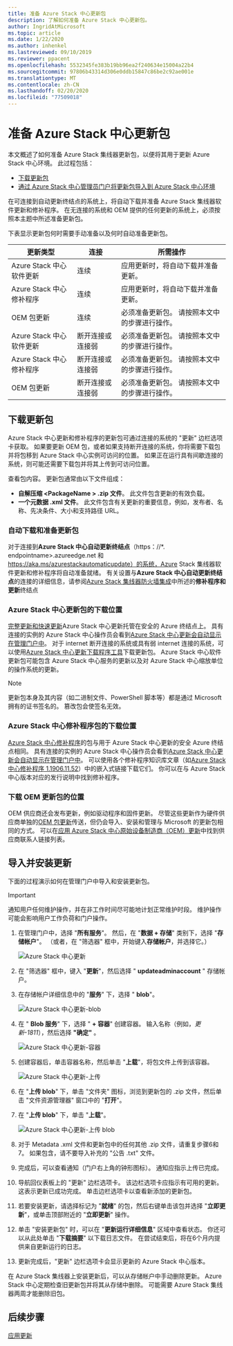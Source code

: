 ```yaml
---
title: 准备 Azure Stack 中心更新包
description: 了解如何准备 Azure Stack 中心更新包。
author: IngridAtMicrosoft
ms.topic: article
ms.date: 1/22/2020
ms.author: inhenkel
ms.lastreviewed: 09/10/2019
ms.reviewer: ppacent
ms.openlocfilehash: 5532345fe383b19bb96ea2f240634e15004a22b4
ms.sourcegitcommit: 97806b43314d306e0ddb15847c86be2c92ae001e
ms.translationtype: MT
ms.contentlocale: zh-CN
ms.lasthandoff: 02/20/2020
ms.locfileid: "77509018"
---
```

# <a name="prepare-an-azure-stack-hub-update-package"></a>准备 Azure Stack 中心更新包

本文概述了如何准备 Azure Stack 集线器更新包，以便将其用于更新 Azure Stack 中心环境。 此过程包括：

- [下载更新包](#download-the-update-package)
- [通过 Azure Stack 中心管理员门户将更新包导入到 Azure Stack 中心环境](#import-and-install-updates)

在可连接到自动更新终结点的系统上，将自动下载并准备 Azure Stack 集线器软件更新和修补程序。 在无连接的系统和 OEM 提供的任何更新的系统上，必须按照本主题中所述准备更新包。  

下表显示更新包何时需要手动准备以及何时自动准备更新包。

| 更新类型 | 连接 | 所需操作 |
| --- | --- | --- |
| Azure Stack 中心软件更新 | 连续 | 应用更新时，将自动下载并准备更新。 |
| Azure Stack 中心修补程序 | 连续 | 应用更新时，将自动下载并准备更新。 |
| OEM 包更新 | 连续 | 必须准备更新包。 请按照本文中的步骤进行操作。 |
| Azure Stack 中心软件更新 | 断开连接或连接弱 | 必须准备更新包。 请按照本文中的步骤进行操作。 |
| Azure Stack 中心修补程序 | 断开连接或连接弱 | 必须准备更新包。 请按照本文中的步骤进行操作。 |
| OEM 包更新 | 断开连接或连接弱 | 必须准备更新包。 请按照本文中的步骤进行操作。 |

## <a name="download-the-update-package"></a>下载更新包
Azure Stack 中心更新和修补程序的更新包可通过连接的系统的 "更新" 边栏选项卡获取。 如果要更新 OEM 包，或者如果支持断开连接的系统，你将需要下载包并将包移到 Azure Stack 中心实例可访问的位置。 如果正在运行具有间歇连接的系统，则可能还需要下载包并将其上传到可访问位置。

查看包内容。 更新包通常由以下文件组成：

-   **自解压缩 \<PackageName > .zip 文件**。 此文件包含更新的有效负载。
- **一个元数据 .xml 文件**。 此文件包含有关更新的重要信息，例如，发布者、名称、先决条件、大小和支持路径 URL。

### <a name="automatic-download-and-preparation-for-update-packages"></a>自动下载和准备更新包
对于连接到**Azure Stack 中心自动更新终结点**（https：//*. endpointname>.azureedge.net 和 https://aka.ms/azurestackautomaticupdate）的系统，Azure Stack 集线器软件更新和修补程序将自动准备就绪。 有关设置与**Azure Stack 中心自动更新终结点**的连接的详细信息，请参阅[Azure Stack 集线器防火墙集成](https://docs.microsoft.com/azure-stack/operator/azure-stack-integrate-endpoints#ports-and-urls-outbound)中所述的**修补程序和更新**终结点

### <a name="where-to-download-azure-stack-hub-update-packages"></a>Azure Stack 中心更新包的下载位置

[完整更新和快速更新](https://docs.microsoft.com/azure-stack/operator/azure-stack-updates#update-package-types)Azure Stack 中心更新托管在安全的 Azure 终结点上。 具有连接的实例的 Azure Stack 中心操作员会看到[Azure Stack 中心更新会自动显示在管理门户中](https://docs.microsoft.com/azure-stack/operator/azure-stack-update-prepare-package#automatic-download-and-preparation-for-update-packages)。 对于 internet 断开连接的系统或具有弱 internet 连接的系统，可以使用[Azure Stack 中心更新下载程序工具](https://aka.ms/azurestackupdatedownload)下载更新包。 Azure Stack 中心软件更新包可能包含 Azure Stack 中心服务的更新以及对 Azure Stack 中心缩放单位的操作系统的更新。

>[!NOTE]
>更新包本身及其内容（如二进制文件、PowerShell 脚本等）都是通过 Microsoft 拥有的证书签名的。 篡改包会使签名无效。


### <a name="where-to-download-azure-stack-hub-hotfix-packages"></a>Azure Stack 中心修补程序包的下载位置

[Azure Stack 中心修补程序](https://docs.microsoft.com/azure-stack/operator/azure-stack-updates#update-package-types)的包与用于 Azure Stack 中心更新的安全 Azure 终结点相同。 具有连接的实例的 Azure Stack 中心操作员会看到[Azure Stack 中心更新会自动显示在管理门户中](https://docs.microsoft.com/azure-stack/operator/azure-stack-update-prepare-package#automatic-download-and-preparation-for-update-packages)。 可以使用各个修补程序知识库文章（如[Azure Stack 中心修补程序 1.1906.11.52](https://support.microsoft.com/help/4515650)）中的嵌入式链接下载它们。 你可以在与 Azure Stack 中心版本对应的发行说明中找到修补程序。

### <a name="where-to-download-oem-update-packages"></a>下载 OEM 更新包的位置
OEM 供应商还会发布更新，例如驱动程序和固件更新。 尽管这些更新作为硬件供应商单独的[OEM 包更新](https://docs.microsoft.com/azure-stack/operator/azure-stack-updates#update-package-types)传送，但仍会导入、安装和管理与 Microsoft 的更新包相同的方式。 可以在[应用 Azure Stack 中心原始设备制造商（OEM）更新](https://docs.microsoft.com/azure-stack/operator/azure-stack-update-oem#oem-contact-information)中找到供应商联系人链接列表。

## <a name="import-and-install-updates"></a>导入并安装更新

下面的过程演示如何在管理门户中导入和安装更新包。

> [!Important]  
> 通知用户任何维护操作，并在非工作时间尽可能地计划正常维护时段。 维护操作可能会影响用户工作负荷和门户操作。

1.  在管理门户中，选择 "**所有服务**"。 然后，在 "**数据 + 存储**" 类别下，选择 "**存储帐户**"。 （或者，在 "筛选器" 框中，开始键入**存储帐户**，并选择它。）

    ![Azure Stack 中心更新](./media/azure-stack-update-prepare-package/image1.png) 

1.  在 "筛选器" 框中，键入 "**更新**"，然后选择 " **updateadminaccount** " 存储帐户。

2.  在存储帐户详细信息中的 "**服务**" 下，选择 " **blob**"。

    ![Azure Stack 中心更新-blob](./media/azure-stack-update-prepare-package/image2.png)

1.  在 " **Blob 服务**" 下，选择 " **+ 容器**" 创建容器。 输入名称（例如，*更新-1811*），然后选择 **"确定"** 。

    ![Azure Stack 中心更新-容器](./media/azure-stack-update-prepare-package/image3.png)

1.  创建容器后，单击容器名称，然后单击 "**上载**"，将包文件上传到该容器。

    ![Azure Stack 中心更新-上传](./media/azure-stack-update-prepare-package/image4.png)

1.  在 "**上传 blob**" 下，单击 "文件夹" 图标，浏览到更新包的 .zip 文件，然后单击 "文件资源管理器" 窗口中的 "**打开**"。

2.  在 "**上传 blob**" 下，单击 "**上载**"。

    ![Azure Stack 中心更新-上传 blob](./media/azure-stack-update-prepare-package/image5.png)

1.  对于 Metadata .xml 文件和更新包中的任何其他 .zip 文件，请重复步骤6和7。 如果包含，请不要导入补充的 "公告 .txt" 文件。

2.  完成后，可以查看通知（门户右上角的钟形图标）。 通知应指示上传已完成。

3.  导航回仪表板上的 "更新" 边栏选项卡。 该边栏选项卡应指示有可用的更新。 这表示更新已成功完成。 单击边栏选项卡以查看新添加的更新包。

4.  若要安装更新，请选择标记为 "**就绪**" 的包，然后右键单击该包并选择 "**立即更新**"，或单击顶部附近的 "**立即更新**" 操作。

5.  单击 "安装更新包" 时，可以在 "**更新运行详细信息**" 区域中查看状态。 你还可以从此处单击 "**下载摘要**" 以下载日志文件。 在尝试结束后，将在6个月内提供来自更新运行的日志。

6.  更新完成后，"更新" 边栏选项卡会显示更新的 Azure Stack 中心版本。

在 Azure Stack 集线器上安装更新后，可以从存储帐户中手动删除更新。 Azure Stack 中心定期检查旧更新包并将其从存储中删除。 可能需要 Azure Stack 集线器两周才能删除旧包。

## <a name="next-steps"></a>后续步骤

[应用更新](azure-stack-apply-updates.md)
